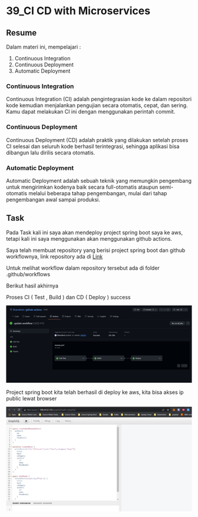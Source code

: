 # 39_CI CD with Microservices

## Resume

Dalam materi ini, mempelajari :
1. Continuous Integration
2. Continuous Deployment
3. Automatic Deployment

### Continuous Integration
Continuous Integration (CI) adalah pengintegrasian kode ke dalam repositori kode kemudian menjalankan pengujian secara otomatis, cepat, dan sering. Kamu dapat melakukan CI ini dengan menggunakan perintah  commit.

### Continuous Deployment
Continuous Deployment (CD) adalah praktik yang dilakukan setelah proses CI selesai dan seluruh kode berhasil terintegrasi, sehingga aplikasi bisa dibangun lalu dirilis secara otomatis.

### Automatic Deployment
Automatic Deployment adalah sebuah teknik yang memungkin pengembang untuk mengirimkan kodenya baik secara full-otomatis ataupun semi-otomatis melalui beberapa tahap pengembangan, mulai dari tahap pengembangan awal sampai produksi.


## Task

Pada Task kali ini saya akan mendeploy project spring boot saya ke aws, tetapi kali ini saya menggunakan akan menggunakan github actions.

Saya telah membuat repository yang berisi project spring boot dan github workflownya, link repository ada di [Link](./praktikum/Link%20Repository.txt)

Untuk melihat workflow dalam repository tersebut  ada di folder .github/workflows

Berikut hasil akhirnya 

Proses CI ( Test , Build ) dan CD ( Deploy ) success

![output](./screenshots/github.jpg)

Project spring boot kita telah berhasil di deploy ke aws, kita bisa akses ip public lewat browser

![output](./screenshots/browser.jpg)




